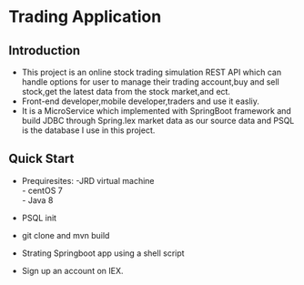# Trading Application
## Introduction
- This project is an online stock trading simulation REST API which can handle options for user to manage their trading account,buy and sell stock,get the latest data from the stock market,and ect.
- Front-end developer,mobile developer,traders and use it easliy.
- It is a MicroService which implemented with SpringBoot framework and build JDBC through Spring.Iex market data as our source data and PSQL is the database I use in this project.

## Quick Start
- Prequiresites:
      -JRD virtual machine       
      - centOS 7        
      - Java 8        
            
- PSQL init
- git clone and mvn build
- Strating Springboot app using a shell script
- Sign up an account on IEX.
